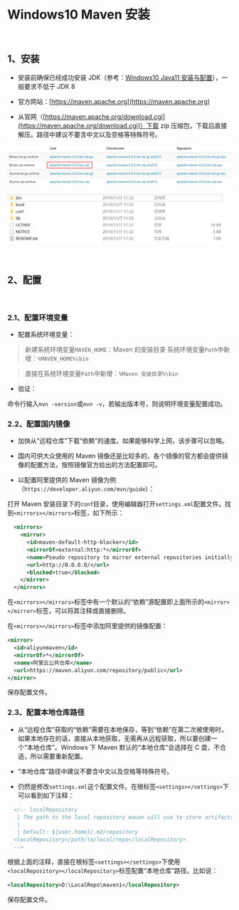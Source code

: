 # Windows10 Maven 安装

<br/>

## 1、安装

- 安装前确保已经成功安装 JDK（参考：[Windows10 Java11 安装与配置](https://yyscyber.github.io/development-environment-and-tools/6d1da0cd-3e0d-46cc-98f6-8701be0a397e)），一般要求不低于 JDK 8

- 官方网站：[https://maven.apache.org](https://maven.apache.org)

- 从官网（[https://maven.apache.org/download.cgi](https://maven.apache.org/download.cgi)）下载 zip 压缩包，下载后直接解压。路径中建议不要含中文以及空格等特殊符号。

![64c4a059-eb8c-4e0e-be1a-ab83cd0a072f](image/64c4a059-eb8c-4e0e-be1a-ab83cd0a072f.jpg)

![6b3cc367-1eb1-4bb4-8fed-223dff3fc091](image/6b3cc367-1eb1-4bb4-8fed-223dff3fc091.jpg)

<br/>

## 2、配置

<br/>

### 2.1、配置环境变量

- 配置系统环境变量：

> 新建系统环境变量`MAVEN_HOME`：Maven 的安装目录
系统环境变量`Path`中新增：`%MAVEN_HOME%\bin`

> 直接在系统环境变量`Path`中新增：`%Maven 安装目录%\bin`

- 验证：

命令行输入`mvn -version`或`mvn -v`，若输出版本号，则说明环境变量配置成功。



### 2.2、配置国内镜像

- 加快从“远程仓库”下载“依赖”的速度。如果能够科学上网，该步骤可以忽略。

- 国内可供大众使用的 Maven 镜像还是比较多的，各个镜像的官方都会提供镜像的配置方法，按照镜像官方给出的方法配置即可。

- 以配置阿里提供的 Maven 镜像为例（`https://developer.aliyun.com/mvn/guide`）：

打开 Maven 安装目录下的`conf`目录，使用编辑器打开`settings.xml`配置文件。找到`<mirrors></mirrors>`标签，如下所示：

```xml
  <mirrors>
    <mirror>
      <id>maven-default-http-blocker</id>
      <mirrorOf>external:http:*</mirrorOf>
      <name>Pseudo repository to mirror external repositories initially using HTTP.</name>
      <url>http://0.0.0.0/</url>
      <blocked>true</blocked>
    </mirror>
  </mirrors>
```

在`<mirrors></mirrors>`标签中有一个默认的“依赖”源配置即上面所示的`<mirror></mirror>`标签，可以将其注释或直接删除。

在`<mirrors></mirrors>`标签中添加阿里提供的镜像配置：

```xml
<mirror>
  <id>aliyunmaven</id>
  <mirrorOf>*</mirrorOf>
  <name>阿里云公共仓库</name>
  <url>https://maven.aliyun.com/repository/public</url>
</mirror>
```

保存配置文件。



### 2.3、配置本地仓库路径

- 从“远程仓库”获取的“依赖”需要在本地保存，等到“依赖”在第二次被使用时，如果本地存在的话，直接从本地获取，无需再从远程获取，所以要创建一个“本地仓库”。Windows 下 Maven 默认的“本地仓库”会选择在 C 盘，不合适，所以需要重新配置。

- “本地仓库”路径中建议不要含中文以及空格等特殊符号。

- 仍然是修改`settings.xml`这个配置文件。在根标签`<settings></settings>`下可以看到如下注释：

```xml
  <!-- localRepository
   | The path to the local repository maven will use to store artifacts.
   |
   | Default: ${user.home}/.m2/repository
  <localRepository>/path/to/local/repo</localRepository>
  -->
```

根据上面的注释，直接在根标签`<settings></settings>`下使用`<localRepository></localRepository>`标签配置“本地仓库”路径。比如说：

```xml
<localRepository>D:\LocalRepo\maven1</localRepository>
```

保存配置文件。
